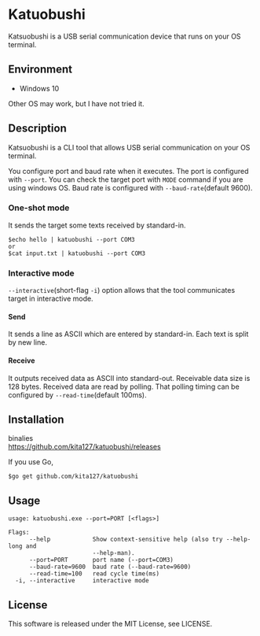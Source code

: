 # Katuobushi
Katsuobushi is a USB serial communication device that runs on your OS terminal.

## Environment
* Windows 10

Other OS may work, but I have not tried it.

## Description
Katsuobushi is a CLI tool that allows USB serial communication on your OS terminal.

You configure port and baud rate when it executes.
The port is configured with `--port`.  You can check the target port with `MODE` command if you are using windows OS.
Baud rate is configured with `--baud-rate`(default 9600).

### One-shot mode
It sends the target some texts received by standard-in.

    $echo hello | katuobushi --port COM3
    or
    $cat input.txt | katuobushi --port COM3

### Interactive mode
`--interactive`(short-flag `-i`) option allows that the tool communicates target in interactive mode.

#### Send
It sends a line as ASCII which are entered by standard-in.
Each text is split by new line.

#### Receive
It outputs received data as ASCII into standard-out.
Receivable data size is 128 bytes.
Received data are read by polling.
That polling timing can be configured by `--read-time`(default 100ms).

## Installation

binalies<br>
https://github.com/kita127/katuobushi/releases

If you use Go,

    $go get github.com/kita127/katuobushi

## Usage

    usage: katuobushi.exe --port=PORT [<flags>]

    Flags:
          --help            Show context-sensitive help (also try --help-long and
                            --help-man).
          --port=PORT       port name (--port=COM3)
          --baud-rate=9600  baud rate (--baud-rate=9600)
          --read-time=100   read cycle time(ms)
      -i, --interactive     interactive mode


## License
This software is released under the MIT License, see LICENSE.

